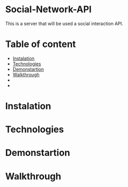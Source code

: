 # Social-Network-API
This is a server that will be used a social interaction API. 
# Table of content 
- [Instalation](#instalation)
- [Technologies](#technologies)
- [Demonstartion](#demonstartion)
- [Walkthrough](#walkthrough)
- [](#)
- [](#)
# Instalation
# Technologies
# Demonstartion
# Walkthrough